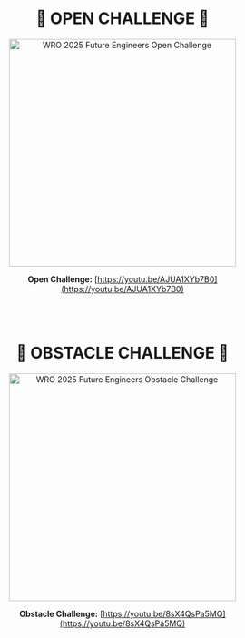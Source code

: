 <h1 align="center">🛑 OPEN CHALLENGE 🛑</h1>

<div align="center">
  <a href="https://youtu.be/AJUA1XYb7B0">
    <img src="https://github.com/user-attachments/assets/15739aa8-8e89-4714-b5af-f026e1375371" alt="WRO 2025 Future Engineers Open Challenge" width="400" style="height:auto;" />
  </a>

**Open Challenge:**  [https://youtu.be/AJUA1XYb7B0](https://youtu.be/AJUA1XYb7B0)
</div>
<br>
<br>

<h1 align="center">🛑 OBSTACLE CHALLENGE 🛑</h1>

<div align="center">
  <a href="https://youtu.be/8sX4QsPa5MQ">
    <img src="https://github.com/user-attachments/assets/61672c63-6bad-4b23-86c2-1eb89fc64883" alt="WRO 2025 Future Engineers Obstacle Challenge" width="400" style="height:auto;" />
  </a>

**Obstacle Challenge:**  [https://youtu.be/8sX4QsPa5MQ](https://youtu.be/8sX4QsPa5MQ)
</div>

